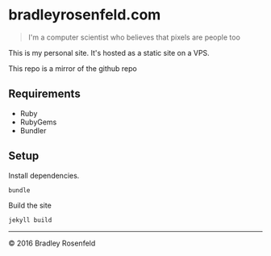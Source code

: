 # bradleyrosenfeld.com

> I'm a computer scientist who believes that pixels are people too

This is my personal site. It's hosted as a static site on a VPS. 

This repo is a mirror of the github repo

## Requirements

- Ruby
- RubyGems
- Bundler

## Setup

Install dependencies. 
```bash
bundle
```

Build the site
```bash
jekyll build
```

-----------------------------

&copy; 2016 Bradley Rosenfeld
